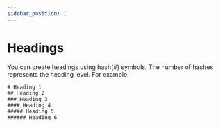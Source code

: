 ```yaml
---
sidebar_position: 1
---
```


# Headings

You can create headings using hash(#) symbols. The number of hashes represents the heading level. For example:

```
# Heading 1
## Heading 2
### Heading 3
#### Heading 4
##### Heading 5
###### Heading 6
```
